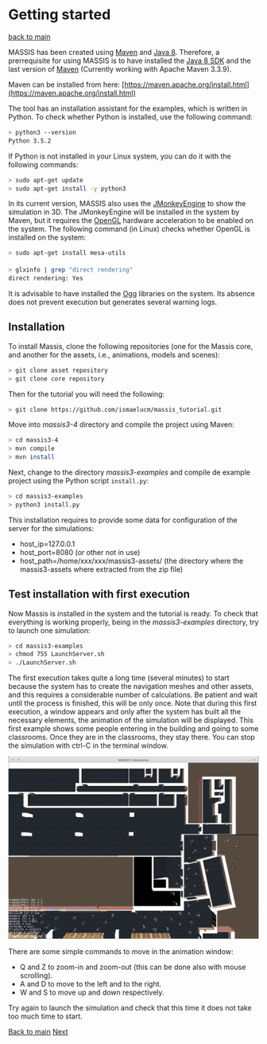# Getting started

[back to main](index.md)

MASSIS has been created using [Maven](https://maven.apache.org/) and [Java 8](http://www.oracle.com/technetwork/java/javase/overview/java8-2100321.html). Therefore, a prerrequisite for using MASSIS is to have installed the [Java 8 SDK](http://www.oracle.com/technetwork/java/javase/downloads/jdk8-downloads-2133151.html) and the last version of [Maven](https://maven.apache.org/) (Currently working with Apache Maven 3.3.9).

Maven can be installed from here: [https://maven.apache.org/install.html](https://maven.apache.org/install.html)

The tool has an installation assistant for the examples, which is written in Python. To check whether Python is installed, use the following command:

```bash
> python3 --version
Python 3.5.2

```
If Python is not installed in your Linux system, you can do it with the following commands:

```bash
> sudo apt-get update
> sudo apt-get install -y python3
```

In its current version, MASSIS also uses the [JMonkeyEngine](http://jmonkeyengine.org/) to show the simulation in 3D. The JMonkeyEngine will be installed in the system by Maven, but it requires  the [OpenGL](https://www.opengl.org/) hardware acceleration to be enabled on the system. The following command (in Linux) checks whether OpenGL is installed on the system:


```bash
> sudo apt-get install mesa-utils

> glxinfo | grep "direct rendering"
direct rendering: Yes

```

It is advisable to have installed the [Ogg](https://xiph.org/ogg/) libraries on the system. Its absence does not prevent execution but generates several warning logs.

## Installation

To install Massis,  clone the following repositories (one for the Massis core, and another for the assets, i.e., animations, models and scenes):

```bash
> git clone asset repository
> git clone core repository
```
Then for the tutorial you will need the following:

```bash
> git clone https://github.com/ismaelucm/massis_tutorial.git
```

Move into *massis3-4* directory and  compile the project using Maven:

```bash
> cd massis3-4
> mvn compile
> mvn install
```

Next, change to the directory *massis3-examples* and  compile de example project using the Python script `install.py`:

```bash
> cd massis3-examples
> python3 install.py
```
This installation requires to provide some data for configuration of the server for the simulations:
* host_ip=127.0.0.1
* host_port=8080  (or other not in use)
* host_path=/home/xxx/xxx/massis3-assets/  (the directory where the massis3-assets where extracted from the zip file)

## Test installation with first execution

Now Massis  is installed in the system and the tutorial is ready. To check that everything is working properly, being in the *massis3-examples* directory, try to  launch one simulation:


```bash
> cd massis3-examples
> chmod 755 LaunchServer.sh
> ./LaunchServer.sh
```

The first execution takes quite a long time (several minutes) to start because the system has to create the navigation meshes and other assets, and this requires  a considerable number of calculations. Be patient and wait until the process is finished, this will be only once.
Note that during this first execution, a window appears and only after the system has built all the necessary elements, the animation of the simulation will be displayed. This first example shows some people entering in the building and going to some classrooms. Once they are in the classrooms, they stay there. You can stop the simulation with ctrl-C in the terminal window.

![FirstExecution](img/FirstMassisSimulation.png)

There are some simple commands to move in the animation window:
* Q and Z to zoom-in and zoom-out (this can be done also with mouse scrolling).
* A and D to move to the left and to the right.
* W and S to move up and down respectively.

Try again to launch the simulation and check that this time it does not take too much time to start.

[Back to main](index.md)
[Next](Examples.md)
